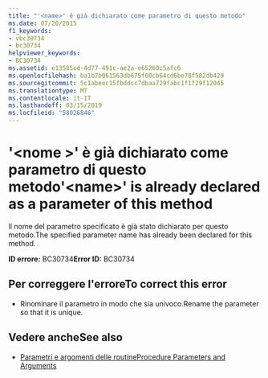 ```yaml
---
title: "'<name>' è già dichiarato come parametro di questo metodo"
ms.date: 07/20/2015
f1_keywords:
- vbc30734
- bc30734
helpviewer_keywords:
- BC30734
ms.assetid: e13585cd-4d77-491c-ae2a-e65260c5afc6
ms.openlocfilehash: ba1b7b061563db675f60cb64cd6be78f582db429
ms.sourcegitcommit: 5c1abeec15fbddcc7dbaa729fabc1f1f29f12045
ms.translationtype: MT
ms.contentlocale: it-IT
ms.lasthandoff: 03/15/2019
ms.locfileid: "58026846"
---
```

# <a name="name-is-already-declared-as-a-parameter-of-this-method"></a><span data-ttu-id="9135c-102">'\<nome >' è già dichiarato come parametro di questo metodo</span><span class="sxs-lookup"><span data-stu-id="9135c-102">'\<name>' is already declared as a parameter of this method</span></span>
<span data-ttu-id="9135c-103">Il nome del parametro specificato è già stato dichiarato per questo metodo.</span><span class="sxs-lookup"><span data-stu-id="9135c-103">The specified parameter name has already been declared for this method.</span></span>  
  
 <span data-ttu-id="9135c-104">**ID errore:** BC30734</span><span class="sxs-lookup"><span data-stu-id="9135c-104">**Error ID:** BC30734</span></span>  
  
## <a name="to-correct-this-error"></a><span data-ttu-id="9135c-105">Per correggere l'errore</span><span class="sxs-lookup"><span data-stu-id="9135c-105">To correct this error</span></span>  
  
-   <span data-ttu-id="9135c-106">Rinominare il parametro in modo che sia univoco.</span><span class="sxs-lookup"><span data-stu-id="9135c-106">Rename the parameter so that it is unique.</span></span>  
  
## <a name="see-also"></a><span data-ttu-id="9135c-107">Vedere anche</span><span class="sxs-lookup"><span data-stu-id="9135c-107">See also</span></span>

- [<span data-ttu-id="9135c-108">Parametri e argomenti delle routine</span><span class="sxs-lookup"><span data-stu-id="9135c-108">Procedure Parameters and Arguments</span></span>](../../visual-basic/programming-guide/language-features/procedures/procedure-parameters-and-arguments.md)
